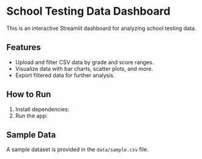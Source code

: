 # School Testing Data Dashboard

This is an interactive Streamlit dashboard for analyzing school testing data.

## Features
- Upload and filter CSV data by grade and score ranges.
- Visualize data with bar charts, scatter plots, and more.
- Export filtered data for further analysis.

## How to Run
1. Install dependencies:
2. Run the app:

## Sample Data
A sample dataset is provided in the `data/sample.csv` file.

